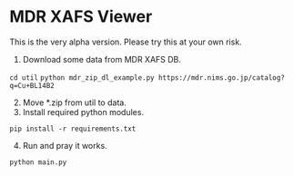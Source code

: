 # MDR XAFS Viewer

This is the very alpha version. Please try this at your own risk.

1. Download some data from MDR XAFS DB.

`cd util`
`python mdr_zip_dl_example.py https://mdr.nims.go.jp/catalog?q=Cu+BL14B2`

2.  Move \*.zip from util to data.
3.  Install required python modules.

`pip install -r requirements.txt`

4.  Run and pray it works.

`python main.py`
